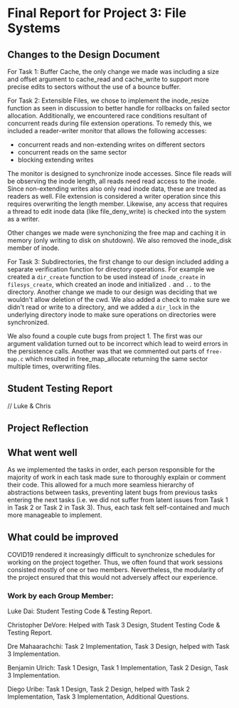 Final Report for Project 3: File Systems
========================================

## Changes to the Design Document
For Task 1: Buffer Cache, the only change we made was including a size and offset argument to cache_read and cache_write to support more precise edits to sectors without the use of a bounce buffer.

For Task 2: Extensible Files, we chose to implement the inode_resize function as seen in discussion to better handle for rollbacks on failed sector allocation. Additionally, we encountered race conditions resultant of concurrent reads during file extension operations. To remedy this, we included a reader-writer monitor that allows the following accesses:
- concurrent reads and non-extending writes on different sectors
- concurrent reads on the same sector
- blocking extending writes

The monitor is designed to synchronize inode accesses. Since file reads will be observing the inode length, all reads need read access to the inode. Since non-extending writes also only read inode data, these are treated as readers as well. File extension is considered a writer operation since this requires overwriting the length member. Likewise, any access that requires a thread to edit inode data (like file_deny_write) is checked into the system as a writer.

Other changes we made were synchonizing the free map and caching it in memory (only writing to disk on shutdown). We also removed the inode_disk member of inode.

For Task 3: Subdirectories, the first change to our design included adding a separate verification function for directory operations. For example we created a `dir_create` function to be used instead of `inode_create` in `filesys_create`, which created an inode and initialized `.` and `..` to the directory. Another change we made to our design was deciding that we wouldn't allow deletion of the cwd. We also added a check to make sure we didn't read or write to a directory, and we added a  `dir_lock` in the underlying directory inode to make sure operations on directories were synchronized. 

We also found a couple cute bugs from project 1. The first was our argument validation turned out to be incorrect which lead to weird errors in the persistence calls. Another was that we commented out parts of `free-map.c` which resulted in free_map_allocate returning the same sector multiple times, overwriting files. 

## Student Testing Report
// Luke & Chris


## Project Reflection

## What went well
As we implemented the tasks in order, each person responsible for the majority of work in each task made sure to thoroughly explain or comment their code. This allowed for a much more seamless hierarchy of abstractions between tasks, preventing latent bugs from previous tasks entering the next tasks (i.e. we did not suffer from latent issues from Task 1 in Task 2 or Task 2 in Task 3). Thus, each task felt self-contained and much more manageable to implement.

## What could be improved
COVID19 rendered it increasingly difficult to synchronize schedules for working on the project together. Thus, we often found that work sessions consisted mostly of one or two members. Nevertheless, the modularity of the project ensured that this would not adversely affect our experience.


### Work by each Group Member:
Luke Dai: Student Testing Code & Testing Report.

Christopher DeVore: Helped with Task 3 Design, Student Testing Code & Testing Report.

Dre Mahaarachchi: Task 2 Implementation, Task 3 Design, helped with Task 3 Implementation.

Benjamin Ulrich: Task 1 Design, Task 1 Implementation, Task 2 Design, Task 3 Implementation.

Diego Uribe: Task 1 Design, Task 2 Design, helped with Task 2 Implementation, Task 3 Implementation, Additional Questions.

